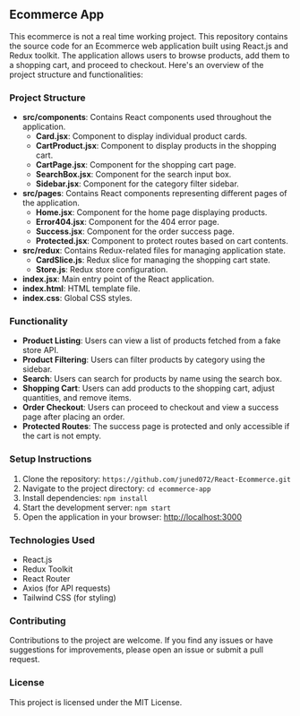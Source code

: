 ## Ecommerce App

This ecommerce is not a real time working project. This repository contains the source code for an Ecommerce web application built using React.js and Redux toolkit. The application allows users to browse products, add them to a shopping cart, and proceed to checkout. Here's an overview of the project structure and functionalities:

### Project Structure

- **src/components**: Contains React components used throughout the application.
  - **Card.jsx**: Component to display individual product cards.
  - **CartProduct.jsx**: Component to display products in the shopping cart.
  - **CartPage.jsx**: Component for the shopping cart page.
  - **SearchBox.jsx**: Component for the search input box.
  - **Sidebar.jsx**: Component for the category filter sidebar.
- **src/pages**: Contains React components representing different pages of the application.
  - **Home.jsx**: Component for the home page displaying products.
  - **Error404.jsx**: Component for the 404 error page.
  - **Success.jsx**: Component for the order success page.
  - **Protected.jsx**: Component to protect routes based on cart contents.
- **src/redux**: Contains Redux-related files for managing application state.
  - **CardSlice.js**: Redux slice for managing the shopping cart state.
  - **Store.js**: Redux store configuration.
- **index.jsx**: Main entry point of the React application.
- **index.html**: HTML template file.
- **index.css**: Global CSS styles.

### Functionality

- **Product Listing**: Users can view a list of products fetched from a fake store API.
- **Product Filtering**: Users can filter products by category using the sidebar.
- **Search**: Users can search for products by name using the search box.
- **Shopping Cart**: Users can add products to the shopping cart, adjust quantities, and remove items.
- **Order Checkout**: Users can proceed to checkout and view a success page after placing an order.
- **Protected Routes**: The success page is protected and only accessible if the cart is not empty.

### Setup Instructions

1. Clone the repository: `https://github.com/juned072/React-Ecommerce.git`
2. Navigate to the project directory: `cd ecommerce-app`
3. Install dependencies: `npm install`
4. Start the development server: `npm start`
5. Open the application in your browser: [http://localhost:3000](http://localhost:3000)

### Technologies Used

- React.js
- Redux Toolkit
- React Router
- Axios (for API requests)
- Tailwind CSS (for styling)

### Contributing

Contributions to the project are welcome. If you find any issues or have suggestions for improvements, please open an issue or submit a pull request.

### License

This project is licensed under the MIT License. 
